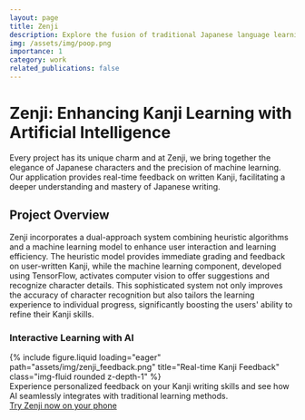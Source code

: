 ```yaml
---
layout: page
title: Zenji
description: Explore the fusion of traditional Japanese language learning with cutting-edge AI technology.
img: /assets/img/poop.png
importance: 1
category: work
related_publications: false
---
```


# Zenji: Enhancing Kanji Learning with Artificial Intelligence

Every project has its unique charm and at Zenji, we bring together the elegance of Japanese characters and the precision of machine learning. Our application provides real-time feedback on written Kanji, facilitating a deeper understanding and mastery of Japanese writing.

## Project Overview

Zenji incorporates a dual-approach system combining heuristic algorithms and a machine learning model to enhance user interaction and learning efficiency. The heuristic model provides immediate grading and feedback on user-written Kanji, while the machine learning component, developed using TensorFlow, activates computer vision to offer suggestions and recognize character details. This sophisticated system not only improves the accuracy of character recognition but also tailors the learning experience to individual progress, significantly boosting the users' ability to refine their Kanji skills.

### Interactive Learning with AI


<div class="row justify-content-center">
    <div class="col-sm-6 mt-3 mt-md-0 ">
        {% include figure.liquid loading="eager" path="assets/img/zenji_feedback.png" title="Real-time Kanji Feedback" class="img-fluid rounded z-depth-1" %}
    </div>
</div>
<div class="caption">
    Experience personalized feedback on your Kanji writing skills and see how AI seamlessly integrates with traditional learning methods.
</div>
<a href="https://zenji-1e015.web.app" target="_blank" rel="noopener noreferrer">Try Zenji now on your phone </a>
